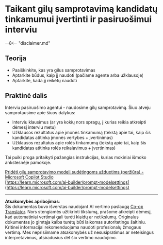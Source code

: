 <!--
CO_OP_TRANSLATOR_METADATA:
{
  "original_hash": "610b0181a64c306bc9a853fd974bc924",
  "translation_date": "2025-10-22T00:01:42+00:00",
  "source_file": "docs/operative-preview/09-deep-reasoning/README.md",
  "language_code": "lt"
}
-->
# Taikant gilų samprotavimą kandidatų tinkamumui įvertinti ir pasiruošimui interviu

--8<-- "disclaimer.md"

## Teorija

- Paaiškinkite, kas yra gilus samprotavimas
- Aptarkite būdus, kaip jį naudoti (pačiame agente arba užklausoje)
- Aptarkite, kada jį reikėtų naudoti

## Praktinė dalis

Interviu pasiruošimo agentui - naudosime gilų samprotavimą. Šiuo atveju samprotausime apie šiuos dalykus:

- Interviu klausimus (ar yra kokių nors spragų, į kurias reikia atkreipti dėmesį interviu metu)
- Užklausos rezultatus apie įmonės tinkamumą (tekstą apie tai, kaip šis kandidatas atitinka įmonės vertybes + įvertinimas)
- Užklausos rezultatus apie rolės tinkamumą (tekstą apie tai, kaip šis kandidatas atitinka rolės reikalavimus + įvertinimas)

Tai puiki proga pritaikyti pažangias instrukcijas, kurias mokiniai išmoko ankstesnėje pamokoje.

[Pridėti gilų samprotavimo modelį sudėtingoms užduotims (peržiūra) - Microsoft Copilot Studio](https://learn.microsoft.com/microsoft-copilot-studio/authoring-reasoning-models)  
[https://learn.microsoft.com/ai-builder/prompt-modelsettings](https://learn.microsoft.com/ai-builder/prompt-modelsettings)

---

**Atsakomybės apribojimas**:  
Šis dokumentas buvo išverstas naudojant AI vertimo paslaugą [Co-op Translator](https://github.com/Azure/co-op-translator). Nors stengiamės užtikrinti tikslumą, prašome atkreipti dėmesį, kad automatiniai vertimai gali turėti klaidų ar netikslumų. Originalus dokumentas jo gimtąja kalba turėtų būti laikomas autoritetingu šaltiniu. Kritinei informacijai rekomenduojama naudoti profesionalų žmogaus vertimą. Mes neprisiimame atsakomybės už nesusipratimus ar neteisingus interpretavimus, atsiradusius dėl šio vertimo naudojimo.